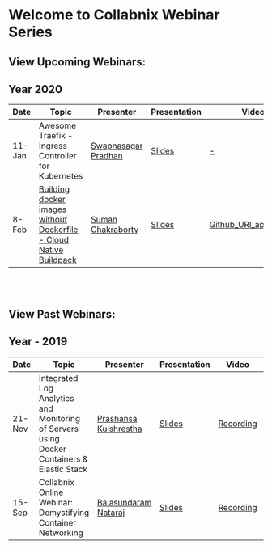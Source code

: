# Welcome to Collabnix Webinar Series


## View Upcoming Webinars:

## Year 2020

| Date     | Topic        | Presenter   | Presentation          | Video  | Chat |
| ------------- | ------------- | ------------- | ------------- | ------------- | --------| 
| 11-Jan   | Awesome Traefik - Ingress Controller for Kubernetes |  [Swapnasagar Pradhan ](https://www.linkedin.com/in/swapnasagar-pradhan-724b2649) | [Slides](https://www.slideshare.net/ajeetraina/awesome-traefik-ingress-controller-for-kubernetes-swapnasagar-pradhan) | [-]() | [-](-) |
| 8-Feb   | [Building docker images without Dockerfile - Cloud Native Buildpack](https://events.docker.com/events/details/docker-bangalore-presents-collabnix-online-webinar-demystifying-cloud-native-buildpack/#/) |  [Suman Chakraborty ](https://www.linkedin.com/in/schakraborty007) | [Slides](https://www.slideshare.net/suchakra012/cloud-native-buildpackscollabnix) | [Github_URl_application](https://github.com/suchakra012/cnb_goapp.git) | [-](-) |

<br>
<br>

## View Past Webinars:

## Year - 2019

| Date      | Topic        | Presenter   | Presentation          | Video  | Chat |
| ------------- | ---------- | ----------- | ---------- | ---------- | ----------- | 
| 21-Nov      | Integrated Log Analytics and Monitoring of Servers using Docker Containers & Elastic Stack |  [Prashansa Kulshrestha](https://www.linkedin.com/in/prashansa-k/) | [Slides](https://www.slideshare.net/ajeetraina/collabnix-online-webinar-integrated-log-analytics-monitoring-using-docker-elastic-stack) | [Recording](https://docker.zoom.us/recording/play/2F7iOUn9rcixr8N6AjEDZYswNKw78nwfzya4SFzF7hFid7JDNYxLVVrP_0Y28Pcg?continueMode=true) | [Logs](https://github.com/collabnix/webinar/blob/master/21-nov-2019/chat.txt) |
| 15-Sep    | Collabnix Online Webinar: Demystifying Container Networking|  [Balasundaram Nataraj](https://www.linkedin.com/in/balasundaram-natarajan-43471115/) | [Slides](https://www.slideshare.net/ajeetraina/collabnix-online-webinar-demystifying-docker-kubernetes-networking-by-balasundaram-natarajan) | [Recording](https://docker.zoom.us/recording/play/1yu_fGqwzB4pQj2hl3dFPgTjS5HeeJrHLrQJ3mtE2-pfdBLGgbR93uYl2ujXqixu?continueMode=true) | [Logs](https://github.com/collabnix/dockerbangalore/blob/master/slides/14th-Sep-2019-Collabnix-Online-Webinar-Demystifying-Container-Networking/meeting_saved_chat.txt) |





